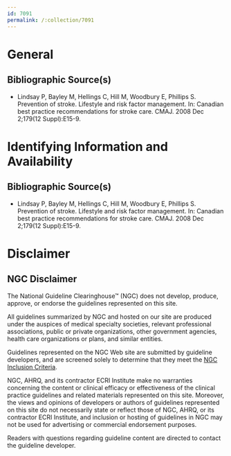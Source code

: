 ```yaml
---
id: 7091
permalink: /:collection/7091
---
```


# General

## Bibliographic Source(s)

- Lindsay P, Bayley M, Hellings C, Hill M, Woodbury E, Phillips S. Prevention of stroke. Lifestyle and risk factor management. In: Canadian best practice recommendations for stroke care. CMAJ. 2008 Dec 2;179(12 Suppl):E15-9.

# Identifying Information and Availability

## Bibliographic Source(s)

- Lindsay P, Bayley M, Hellings C, Hill M, Woodbury E, Phillips S. Prevention of stroke. Lifestyle and risk factor management. In: Canadian best practice recommendations for stroke care. CMAJ. 2008 Dec 2;179(12 Suppl):E15-9.

# Disclaimer

## NGC Disclaimer

The National Guideline Clearinghouse™ (NGC) does not develop, produce, approve, or endorse the guidelines represented on this site.

All guidelines summarized by NGC and hosted on our site are produced under the auspices of medical specialty societies, relevant professional associations, public or private organizations, other government agencies, health care organizations or plans, and similar entities.

Guidelines represented on the NGC Web site are submitted by guideline developers, and are screened solely to determine that they meet the [NGC Inclusion Criteria](/help-and-about/summaries/inclusion-criteria).

NGC, AHRQ, and its contractor ECRI Institute make no warranties concerning the content or clinical efficacy or effectiveness of the clinical practice guidelines and related materials represented on this site. Moreover, the views and opinions of developers or authors of guidelines represented on this site do not necessarily state or reflect those of NGC, AHRQ, or its contractor ECRI Institute, and inclusion or hosting of guidelines in NGC may not be used for advertising or commercial endorsement purposes.

Readers with questions regarding guideline content are directed to contact the guideline developer.

